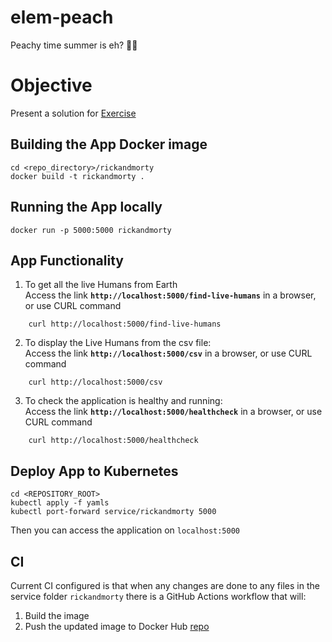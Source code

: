 # elem-peach
Peachy time summer is eh? 🍑🍑

# Objective
Present a solution for [Exercise](docs/exercise.pdf)

## Building the App Docker image
```
cd <repo_directory>/rickandmorty
docker build -t rickandmorty .
```

## Running the App locally
```
docker run -p 5000:5000 rickandmorty
```
## App Functionality
1. To get all the live Humans from Earth  
Access the link **`http://localhost:5000/find-live-humans`** in a browser, or use CURL command
```
    curl http://localhost:5000/find-live-humans
```

2. To display the Live Humans from the csv file:  
Access the link **`http://localhost:5000/csv`** in a browser, or use CURL command
```
    curl http://localhost:5000/csv
```

3. To check the application is healthy and running:  
Access the link **`http://localhost:5000/healthcheck`** in a browser, or use CURL command
```
    curl http://localhost:5000/healthcheck
```

## Deploy App to Kubernetes
```
cd <REPOSITORY_ROOT>
kubectl apply -f yamls
kubectl port-forward service/rickandmorty 5000
```
Then you can access the application on `localhost:5000`


## CI
Current CI configured is that when any changes are done to any files in the service folder `rickandmorty` there is a GitHub Actions workflow that will:  
1. Build the image  
2. Push the updated image to Docker Hub [repo](https://hub.docker.com/repository/docker/j00mz/rickandmorty)

